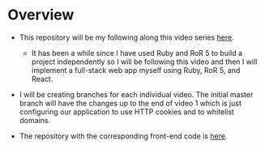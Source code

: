 # Overview

- This repository will be my following along this video series [here](https://www.youtube.com/playlist?list=PLgYiyoyNPrv_yNp5Pzsx0A3gQ8-tfg66j).
    - It has been a while since I have used Ruby and RoR 5 to build a project independently so I will be following this video
    and then I will implement a full-stack web app myself using Ruby, RoR 5, and React.
    
- I will be creating branches for each individual video. The initial master branch will have the changes up to the end of video 1
which is just configuring our application to use HTTP cookies and to whitelist domains.

- The repository with the corresponding front-end code is [here](https://github.com/ttran9/ror-api-authentication-tutorial-frontend).